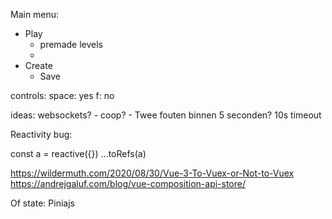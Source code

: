 Main menu:

- Play
  - premade levels
  - 
- Create
  - Save


controls: 
space: yes
f: no


ideas:
websockets?
    - coop?
        - Twee fouten binnen 5 seconden? 10s timeout


Reactivity bug:

const a = reactive({})
...toRefs(a)

https://wildermuth.com/2020/08/30/Vue-3-To-Vuex-or-Not-to-Vuex
https://andrejgaluf.com/blog/vue-composition-api-store/

Of state: Piniajs
